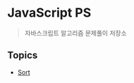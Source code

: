 # JavaScript PS

> 자바스크립트 알고리즘 문제풀이 저장소

## Topics

- [Sort](https://github.com/hyunwoome/ps-js/tree/main/sort)
